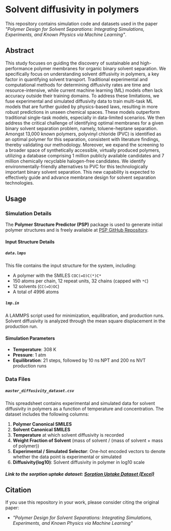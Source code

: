 # Solvent diffusivity in polymers

This repository contains simulation code and datasets used in the paper _"Polymer Design for Solvent Separations: Integrating Simulations, Experiments, and Known Physics via Machine Learning"_.

## Abstract

This study focuses on guiding the discovery of sustainable and high-performance polymer membranes for organic binary solvent separation. We specifically focus on understanding solvent diffusivity in polymers, a key factor in quantifying solvent transport. Traditional experimental and computational methods for determining diffusivity rates are time and resource-intensive, while current machine learning (ML) models often lack accuracy outside their training domains. To address these limitations, we fuse experimental and simulated diffusivity data to train multi-task ML models that are further guided by physics-based laws, resulting in more robust predictions in unseen chemical spaces. These models outperform traditional single-task models, especially in data-limited scenarios. We then address the critical challenge of identifying optimal membranes for a given binary solvent separation problem, namely, toluene-heptane separation. Amongst 13,000 known polymers, polyvinyl chloride (PVC) is identified as an optimal polymer for this separation, consistent with literature findings, thereby validating our methodology. Moreover, we expand the screening to a broader space of synthetically accessible, virtually produced polymers, utilizing a database comprising 1 million publicly available candidates and 7 million chemically recyclable halogen-free candidates. We identify environmentally-friendly alternatives to PVC for this technologically important binary solvent separation.  This new capability is expected to effectively guide and advance membrane design for solvent separation technologies.

## Usage
### Simulation Details

The **Polymer Structure Predictor (PSP)** package is used to generate initial polymer structures and is freely available at [PSP GitHub Repository](https://github.com/Ramprasad-Group/PSP).

#### Input Structure Details

##### `data.lmps`
This file contains the input structure for the system, including:
- A polymer with the SMILES `COC(=O)C(*)C*`
- 150 atoms per chain, 12 repeat units, 32 chains (capped with `*C`)
- 12 solvents (`CC(=O)OC`)
- A total of 4996 atoms

##### `lmp.in`
A LAMMPS script used for minimization, equilibration, and production runs. Solvent diffusivity is analyzed through the mean square displacement in the production run.

#### Simulation Parameters
- **Temperature**: 308 K
- **Pressure**: 1 atm
- **Equilibration**: 21 steps, followed by 10 ns NPT and 200 ns NVT production runs

### Data Files

##### `master_diffusivity_dataset.csv`
This spreadsheet contains experimental and simulated data for solvent diffusivity in polymers as a function of temperature and concentration. The dataset includes the following columns:

1. **Polymer Canonical SMILES**
2. **Solvent Canonical SMILES**
3. **Temperature** at which solvent diffusivity is recorded
4. **Weight Fraction of Solvent** (mass of solvent / (mass of solvent + mass of polymer))
5. **Experimental / Simulated Selector**: One-hot encoded vectors to denote whether the data point is experimental or simulated
6. **Diffusivity(log10)**: Solvent diffusivity in polymer in log10 scale

##### Link to the sorption uptake dataset: [Sorption Uptake Dataset (Excel)](https://static-content.springer.com/esm/art%3A10.1038%2Fs41467-023-40257-2/MediaObjects/41467_2023_40257_MOESM3_ESM.xlsx)

## Citation
If you use this repository in your work, please consider citing the original paper:
- _"Polymer Design for Solvent Separations: Integrating Simulations, Experiments, and Known Physics via Machine Learning"_

